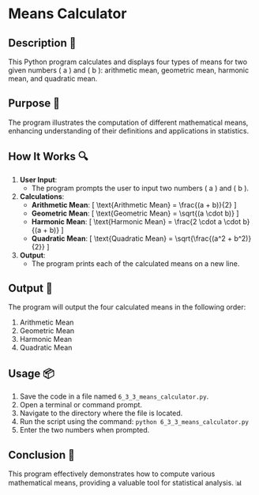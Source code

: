 # Means Calculator

## Description 📝
This Python program calculates and displays four types of means for two given numbers \( a \) and \( b \): arithmetic mean, geometric mean, harmonic mean, and quadratic mean.

## Purpose 🎯
The program illustrates the computation of different mathematical means, enhancing understanding of their definitions and applications in statistics.

## How It Works 🔍
1. **User Input**:
   - The program prompts the user to input two numbers \( a \) and \( b \).
2. **Calculations**:
   - **Arithmetic Mean**:
     \[
     \text{Arithmetic Mean} = \frac{(a + b)}{2}
     \]
   - **Geometric Mean**:
     \[
     \text{Geometric Mean} = \sqrt{(a \cdot b)}
     \]
   - **Harmonic Mean**:
     \[
     \text{Harmonic Mean} = \frac{2 \cdot a \cdot b}{(a + b)}
     \]
   - **Quadratic Mean**:
     \[
     \text{Quadratic Mean} = \sqrt{\frac{(a^2 + b^2)}{2}}
     \]
3. **Output**:
   - The program prints each of the calculated means on a new line.

## Output 📜
The program will output the four calculated means in the following order:
1. Arithmetic Mean
2. Geometric Mean
3. Harmonic Mean
4. Quadratic Mean

## Usage 📦
1. Save the code in a file named `6_3_3_means_calculator.py`.
2. Open a terminal or command prompt.
3. Navigate to the directory where the file is located.
4. Run the script using the command:
   `python 6_3_3_means_calculator.py`
5. Enter the two numbers when prompted.

## Conclusion 🚀
This program effectively demonstrates how to compute various mathematical means, providing a valuable tool for statistical analysis.
📊
